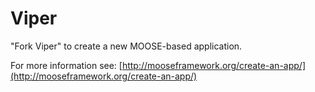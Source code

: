 Viper
=====

"Fork Viper" to create a new MOOSE-based application.

For more information see: [http://mooseframework.org/create-an-app/](http://mooseframework.org/create-an-app/)
